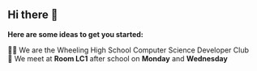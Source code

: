 ## Hi there 👋



**Here are some ideas to get you started:**

👩‍💻 We are the Wheeling High School Computer Science Developer Club <br>
🍿 We meet at **Room LC1** after school on **Monday** and **Wednesday** <br>

